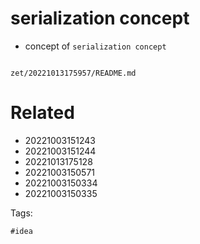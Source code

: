 # serialization concept

- concept of `serialization concept`

```
```

` zet/20221013175957/README.md `

# Related

- 20221003151243
- 20221003151244
- 20221013175128
- 20221003150571
- 20221003150334
- 20221003150335

Tags:

    #idea
